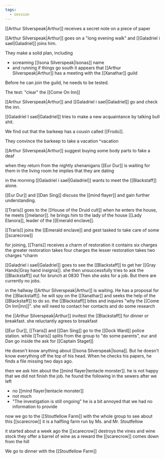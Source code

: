 ```yaml
---
tags:
  - session
---
```

[[Arthur Silverspeak|Arthur]] receives a secret note on a piece of paper

[[Arthur Silverspeak|Arthur]] goes on a "long evening walk" and [[Galadriel i sael|Galadriel]] joins him.

They make a solid plan, including

- screaming [[Isona Silverspeak|Isonas]] name
- and running if things go south
it appears that [[Arthur Silverspeak|Arthur]] has a meeting with the [[Xanathar]] guild

Before he can join the guild, he needs to be tested.

The test: "clear" the [[Come On Inn]]

[[Arthur Silverspeak|Arthur]] and [[Galadriel i sael|Galadriel]] go and check the inn.

[[Galadriel I sael|Galadriel]] tries to make a new acquaintance by talking bull shit.

We find out that the barkeep has a cousin called [[Frodo]].

They convince the barkeep to take a vacation ^vacation

[[Arthur Silverspeak|Arthur]] suggest buying some body parts to fake a deaf

when they return from the nightly shenanigans [[Eur Dur]] is waiting for them in the living room
he implies that they are dating

in the morning [[Galadriel i sael|Galadriel]] wants to meet the [[Blackstaff]] alone. 

[[Eur Dur]] and [[Dan Sing]] discuss the [[mind flayer]] and gain further understanding.

[[Traris]] goes to the [[House of the Druid cult]]
when he enters the house, he meets [[melanor]]. 
he brings him to the lady of the house [[Lady Elanora]], leader of the [[Emerald enclave]].

[[Traris]] joins the [[Emerald enclave]] and gest tasked to take care of some [[scarecrow]] 

for joining, [[Traris]] receives a charm of restoration
it contains six charges
the greater restoration takes four charges
the lesser restoration takes two charges
^charm

[[Galadriel i sael|Galadriel]] goes to see the [[Blackstaff]] to get her [[Gray Hands|Gray hand insignia]].
she then unsuccessfully tries to ask the [[Blackstaff]] out for brunch at 0830
Then she asks for a job. But there are currently no jobs.

in the hallway [[Arthur Silverspeak|Arthur]] is waiting.
He has a proposal for the [[Blackstaff]]. he will spy on the [[Xanathar]] and seeks the help of the [[Blackstaff]] to do so.
the [[Blackstaff]] bites and inquires "why the [[Come On Inn|inn]]".
she will need to contact her contacts and do some research

the [[Arthur Silverspeak|Arthur]] invitest the [[Blackstaff]] for dinner or breakfast. she reluctantly agrees to breakfast

[[Eur Dur]], [[Traris]] and [[Dan Sing]] go to the [[Dock Ward]] police station. 
while [[Traris]] splits from the group to "do some parents", eur and Dan go inside
the ask for [[Captain Staget]] 

He doesn't know anything about [[Isona Silverspeak|Isona]]. But he doesn't know everything off the top of his head.
When he checks his papers, he finds a file missing two days ago.

then we ask him about the [[mind flayer|tentacle monster]]. he is not happy that we did not finish the job.
he found the following in the sewers after we left
- no [[mind flayer|tentacle monster]]
- not much
- "The investigation is still ongoing"
he is a bit annoyed that we had no information to provide

now we go to the [[Stoutfellow Farm]] with the whole group to see about this [[scarecrow]]
it is a halfling farm run by Ms. and Mr. Stoutfellow

it started about a week ago
the [[scarecrow]] destroys the vines and wine stock
they offer a barrel of wine as a reward
the [[scarecrow]] comes down from the hill

We go to dinner with the [[Stoutfellow Farm]]
